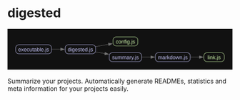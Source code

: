# digested

![dependencies via madge](./graph.svg)

Summarize your projects. Automatically generate READMEs, statistics and meta information for your projects easily.
